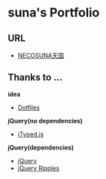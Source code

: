 # suna's Portfolio

## URL
* [NECOSUNA天国](https://ghsable.github.io/)

## Thanks to ...
**idea**
* [Dotfiles](https://ghsable.github.io/dotfiles/)

**jQuery(no dependencies)**
* [iTyped.js](https://ityped.surge.sh)

**jQuery(dependencies)**
* [jQuery](https://jquery.com)
* [jQuery Ripples](https://sirxemic.github.io/jquery.ripples/)
